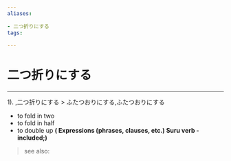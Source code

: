 ```yaml
---
aliases:
    
- 二つ折りにする
tags:
    
---
```


# 二つ折りにする
---
1).
,二つ折りにする > ふたつおりにする,ふたつおりにする

- to fold in two
- to fold in half
- to double up
**( Expressions (phrases, clauses, etc.) Suru verb - included;)**
> see also: 
            